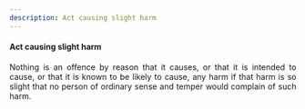 ```yaml
---
description: Act causing slight harm
---
```


#### Act causing slight harm
<div style="text-align: justify">

Nothing is an offence by reason that it causes, or that it is intended to cause, or that it is known to be likely to cause, any harm if that harm is so slight that no person of ordinary sense and temper would complain of such harm.

</div>
